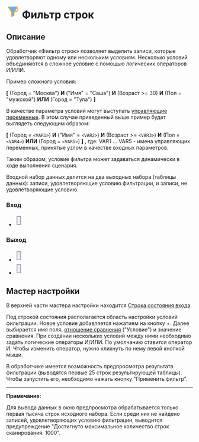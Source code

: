 # ![](../../media/app/icons/component-18/component-default-09.svg) Фильтр строк

## Описание

Обработчик  «Фильтр строк» позволяет выделить записи, которые удовлетворяют одному или нескольким условиям. Несколько условий объединяются в сложное условие с помощью логических операторов И/ИЛИ.

Пример сложного условия:

**[** (Город = "Москва") **И** ("Имя" = "Саша") **И** (Возраст >= 30)  **И** (Пол = "мужской") **ИЛИ** (Город = "Тула") **]**

В качестве параметра условий могут выступать [управляющие переменные](../../scenario/variables/control_variables.md). В этом случае приведенный выше пример будет выглядеть следующим образом:

**[** (Город = `<VAR1>`) **И** ("Имя" = `<VAR2>`) **И** (Возраст >= `<VAR3>`)  **И** (Пол = `<VAR4>`) **ИЛИ** (Город = `<VAR5>`) **]** ,
где: VAR1 ... VAR5 - имена управляющих переменных, принятые узлом в качестве входных параметров.

Таким образом, условие фильтра может задаваться динамически в ходе выполнения сценария.

Входной набор данных делится на два выходных набора (таблицы данных): записи, удовлетворяющие условию фильтрации, и записи, не удовлетворяющие условию.

### Вход

* ![](../../media/app/icons/ports/output-table-inactive.svg)

### Выход

* ![](../../media/app/icons/ports/output-table-inactive.svg)
* ![](../../media/app/icons/ports/output-table-inactive.svg)

## Мастер настройки

В верхней части мастера настройки находится [Строка состояния входа]().

Под строкой состояния располагается область настройки условий фильтрации. Новое условие добавляется нажатием на кнопку +. Далее выбирается имя поля, [отношение сравнения](../../processors/transformation/row-filter/filter-conditions.md) ("Условие") и значение сравнения. При создании нескольких условий между ними необходимо задать логические операторы И/ИЛИ. По умолчанию ставится оператор И. Чтобы изменить оператор, нужно кликнуть по нему левой кнопкой мыши.

В обработчике имеется возможность предпросмотра результата фильтрации (выводятся первые 25 строк результирующей таблицы). Чтобы запустить его, необходимо нажать кнопку "Применить фильтр".

----

**Примечание:**

Для вывода данных в окно предпросмотра обрабатывается только первая тысяча строк исходного набора. Если среди них не найдено записей, удовлетворяющих условию фильтрации, выводится предупреждение "Достигнуто максимальное количество строк сканирования: 1000".

